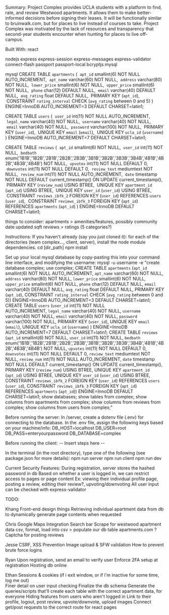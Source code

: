 Summary:
Project Complex provides UCLA students with a platform to find, rate, and review Westwood apartments. It allows them to make better-informed decisions before signing their leases. It will be functionally similar to bruinwalk.com, but for places to live instead of courses to take. Project Complex was motivated by the lack of resources and transparency that second-year students encounter when hunting for places to live off-campus.

Built With:
react

nodejs
  express
  express-session
  express-messages
  express-validator
  connect-flash
  passport
  passport-local
  bcryptjs
  mysql

mysql
  CREATE TABLE `apartments` (
   `apt_id` smallint(6) NOT NULL AUTO_INCREMENT,
   `apt_name` varchar(60) NOT NULL,
   `address` varchar(80) NOT NULL,
   `lower_price` smallint(6) NOT NULL,
   `upper_price` smallint(6) NOT NULL,
   `phone` char(12) DEFAULT NULL,
   `email` varchar(40) DEFAULT NULL,
   `avg_rating` float DEFAULT NULL,
   PRIMARY KEY (`apt_id`),
   CONSTRAINT `rating_interval` CHECK (`avg_rating` between 0 and 5)
  ) ENGINE=InnoDB AUTO_INCREMENT=3 DEFAULT CHARSET=latin1;

  CREATE TABLE `users` (
   `user_id` int(11) NOT NULL AUTO_INCREMENT,
   `legal_name` varchar(40) NOT NULL,
   `username` varchar(40) NOT NULL,
   `email` varchar(40) NOT NULL,
   `password` varchar(100) NOT NULL,
   PRIMARY KEY (`user_id`),
   UNIQUE KEY `email` (`email`),
   UNIQUE KEY `ucla_id` (`username`)
  ) ENGINE=InnoDB AUTO_INCREMENT=7 DEFAULT CHARSET=latin1;	

  CREATE TABLE `reviews` (
   `apt_id` smallint(6) NOT NULL,
   `user_id` int(11) NOT NULL,
   `bedbath` enum('1B1B','1B2B','2B1B','2B2B','2B3B','3B1B','3B2B','3B3B','3B4B','4B1B','4B2B','4B3B','4B4B') NOT NULL,
   `upvotes` int(11) NOT NULL DEFAULT 0,
   `downvotes` int(11) NOT NULL DEFAULT 0,
   `review_text` mediumtext NOT NULL,
   `review_num` int(11) NOT NULL AUTO_INCREMENT,
   `date` timestamp NOT NULL DEFAULT current_timestamp() ON UPDATE current_timestamp(),
   PRIMARY KEY (`review_num`) USING BTREE,
   UNIQUE KEY `apartment_id` (`apt_id`) USING BTREE,
   UNIQUE KEY `user_id` (`user_id`) USING BTREE,
   CONSTRAINT `reviews_ibfk_2` FOREIGN KEY (`user_id`) REFERENCES `users` (`user_id`),
   CONSTRAINT `reviews_ibfk_3` FOREIGN KEY (`apt_id`) REFERENCES `apartments` (`apt_id`)
  ) ENGINE=InnoDB DEFAULT CHARSET=latin1;

things to consider:
  apartments >
    amenities/features, possibly community
    date updated
    sqft
  reviews >
    ratings (5 categories?)


Instructions:
If you haven't already (say you just cloned it): for each of the directories (team complex..., client, server), install the node module dependencies.
  cd [dir_path]
  npm install

Set up your local mysql database by copy-pasting this into your command line interface, and modifying the username:
mysql -u username -e "create database complex; use complex; CREATE TABLE `apartments` (`apt_id` smallint(6) NOT NULL AUTO_INCREMENT, `apt_name` varchar(60) NOT NULL, `address` varchar(80) NOT NULL, `lower_price` smallint(6) NOT NULL, `upper_price` smallint(6) NOT NULL, `phone` char(12) DEFAULT NULL, `email` varchar(40) DEFAULT NULL, `avg_rating` float DEFAULT NULL, PRIMARY KEY (`apt_id`), CONSTRAINT `rating_interval` CHECK (`avg_rating` between 0 and 5)) ENGINE=InnoDB AUTO_INCREMENT=3 DEFAULT CHARSET=latin1; CREATE TABLE `users` (`user_id` int(11) NOT NULL AUTO_INCREMENT, `legal_name` varchar(40) NOT NULL, `username` varchar(40) NOT NULL, `email` varchar(40) NOT NULL, `password` varchar(100) NOT NULL, PRIMARY KEY (`user_id`), UNIQUE KEY `email` (`email`), UNIQUE KEY `ucla_id` (`username`) ) ENGINE=InnoDB AUTO_INCREMENT=7 DEFAULT CHARSET=latin1; CREATE TABLE `reviews` (`apt_id` smallint(6) NOT NULL, `user_id` int(11) NOT NULL, `bedbath` enum('1B1B','1B2B','2B1B','2B2B','2B3B','3B1B','3B2B','3B3B','3B4B','4B1B','4B2B','4B3B','4B4B') NOT NULL, `upvotes` int(11) NOT NULL DEFAULT 0, `downvotes` int(11) NOT NULL DEFAULT 0, `review_text` mediumtext NOT NULL, `review_num` int(11) NOT NULL AUTO_INCREMENT, `date` timestamp NOT NULL DEFAULT current_timestamp() ON UPDATE current_timestamp(), PRIMARY KEY (`review_num`) USING BTREE, UNIQUE KEY `apartment_id` (`apt_id`) USING BTREE, UNIQUE KEY `user_id` (`user_id`) USING BTREE, CONSTRAINT `reviews_ibfk_2` FOREIGN KEY (`user_id`) REFERENCES `users` (`user_id`), CONSTRAINT `reviews_ibfk_3` FOREIGN KEY (`apt_id`) REFERENCES `apartments` (`apt_id`)) ENGINE=InnoDB DEFAULT CHARSET=latin1; show databases; show tables from complex; show columns from apartments from complex; show columns from reviews from complex; show columns from users from complex;"


Before running the server:
  In /server, create a dotenv file (.env) for connecting to the database. In the .env file, assign the following keys based on your machine/info:
    DB_HOST=localhost
    DB_USER=root
    DB_PASS=enteryourpassword
    DB_DATABASE=complex

Before running the client:
  -- Insert steps here --

In the terminal (in the root directory), type one of the following (see package.json for more details):
  npm run server
  npm run client 
  npm run dev

Current Security Features:
  During registration, server stores the hashed password in db 
  Based on whether a user is logged in, we can restrict access to pages or page content 
    Ex: viewing their individual profile page, posting a review, editing their review?, upvoting/downvoting 
  All user input can be checked with express-validator 

TODO:

Khang
  Front-end design things
  Retrieving individual apartment data from db to dynamically generate page contents when requested

Chris
  Google Maps Integration
  Search bar
  Scrape for westwood apartment data csv, format, load into csv > populate our db table
    apartments.com ?
  Captcha for posting reviews

Jesse
  CSRF, XSS Prevention
  Image upload & SFW validation
  How to prevent brute force logins

Ryan
  Upon registration, send an email to verify user
  Enforce 2FA setup at registration
  Hosting db online

Ethan
  Sessions & cookies (if i exit window, or if i'm inactive for some time, log me out)  
  Finer detail on user input checking
  Finalize the db schema
    Generate the queries/scripts that'll create each table with the correct apartment data, for everyone
  Hiding features from users who aren't logged in
    Link to their profile, logout, post review, upvote/downvote, upload images
  Connect get/post requests to the correct route for react pages
